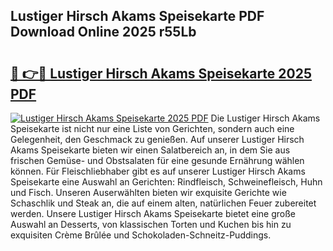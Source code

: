 ## Lustiger Hirsch Akams Speisekarte PDF Download Online 2025 r55Lb

# <h2><a href="http://gce2fah.nevu.top/?p=Lustiger+Hirsch+Akams+Speisekarte">🔗 👉🔴 Lustiger Hirsch Akams Speisekarte 2025 PDF</a></h2>

[![Lustiger Hirsch Akams Speisekarte 2025 PDF](https://i.imgur.com/dBaPXMq.png)](http://gce2fah.nevu.top/?p=Lustiger+Hirsch+Akams+Speisekarte)
Die Lustiger Hirsch Akams Speisekarte ist nicht nur eine Liste von Gerichten, sondern auch eine Gelegenheit, den Geschmack zu genießen. Auf unserer Lustiger Hirsch Akams Speisekarte bieten wir einen Salatbereich an, in dem Sie aus frischen Gemüse- und Obstsalaten für eine gesunde Ernährung wählen können. Für Fleischliebhaber gibt es auf unserer Lustiger Hirsch Akams Speisekarte eine Auswahl an Gerichten: Rindfleisch, Schweinefleisch, Huhn und Fisch. Unseren Auserwählten bieten wir exquisite Gerichte wie Schaschlik und Steak an, die auf einem alten, natürlichen Feuer zubereitet werden. Unsere Lustiger Hirsch Akams Speisekarte bietet eine große Auswahl an Desserts, von klassischen Torten und Kuchen bis hin zu exquisiten Crème Brûlée und Schokoladen-Schneitz-Puddings.
